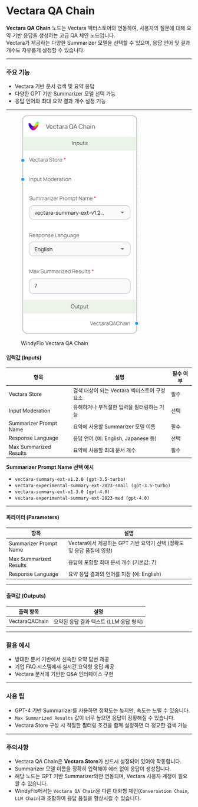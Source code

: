 # Vectara QA Chain

**Vectara QA Chain** 노드는 Vectara 벡터스토어와 연동하여, 사용자의 질문에 대해 요약 기반 응답을 생성하는 고급 QA 체인 노드입니다.\
Vectara가 제공하는 다양한 Summarizer 모델을 선택할 수 있으며, 응답 언어 및 결과 개수도 자유롭게 설정할 수 있습니다.

***

### 주요 기능

* Vectara 기반 문서 검색 및 요약 응답
* 다양한 GPT 기반 Summarizer 모델 선택 가능
* 응답 언어와 최대 요약 결과 개수 설정 기능

***

<figure><img src="../../../.gitbook/assets/스크린샷 2025-05-09 174531.png" alt=""><figcaption><p>WindyFlo Vectara QA Chain</p></figcaption></figure>

#### 입력값 (Inputs)

| 항목                     | 설명                             | 필수 여부 |
| ---------------------- | ------------------------------ | ----- |
| Vectara Store          | 검색 대상이 되는 Vectara 벡터스토어 구성 요소  | 필수    |
| Input Moderation       | 유해하거나 부적절한 입력을 필터링하는 기능        | 선택    |
| Summarizer Prompt Name | 요약에 사용할 Summarizer 모델 이름       | 필수    |
| Response Language      | 응답 언어 (예: English, Japanese 등) | 선택    |
| Max Summarized Results | 요약에 사용할 최대 문서 개수               | 필수    |

**Summarizer Prompt Name 선택 예시**

* `vectara-summary-ext-v1.2.0 (gpt-3.5-turbo)`
* `vectara-experimental-summary-ext-2023-small (gpt-3.5-turbo)`
* `vectara-summary-ext-v1.3.0 (gpt-4.0)`
* `vectara-experimental-summary-ext-2023-med (gpt-4.0)`

***

#### 파라미터 (Parameters)

| 항목                     | 설명                                             |
| ---------------------- | ---------------------------------------------- |
| Summarizer Prompt Name | Vectara에서 제공하는 GPT 기반 요약기 선택 (정확도 및 응답 품질에 영향) |
| Max Summarized Results | 응답에 포함할 최대 문서 개수 (기본값: 7)                      |
| Response Language      | 요약 응답 결과의 언어를 지정 (예: English)                  |

***

#### 출력값 (Outputs)

| 출력 항목          | 설명                        |
| -------------- | ------------------------- |
| VectaraQAChain | 요약된 응답 결과 텍스트 (LLM 응답 형식) |

***

### 활용 예시

* 방대한 문서 기반에서 신속한 요약 답변 제공
* 기업 FAQ 시스템에서 실시간 요약형 응답 제공
* Vectara 문서에 기반한 Q\&A 인터페이스 구현

***

### 사용 팁

* GPT-4 기반 Summarizer를 사용하면 정확도는 높지만, 속도는 느릴 수 있습니다.
* `Max Summarized Results` 값이 너무 높으면 응답이 장황해질 수 있습니다.
* Vectara Store 구성 시 적절한 필터링 조건을 함께 설정하면 더 정교한 검색 가능

***

### 주의사항

* Vectara QA Chain은 **Vectara Store**가 반드시 설정되어 있어야 작동합니다.
* Summarizer 모델 이름을 정확히 입력해야 에러 없이 응답이 생성됩니다.
* 해당 노드는 GPT 기반 Summarizer와만 연동되며, Vectara 사용자 계정이 필요할 수 있습니다.
* WindyFlo에서는 `Vectara QA Chain`을 다른 대화형 체인(`Conversation Chain`, `LLM Chain`)과 조합하여 응답 품질을 향상시킬 수 있습니다.
